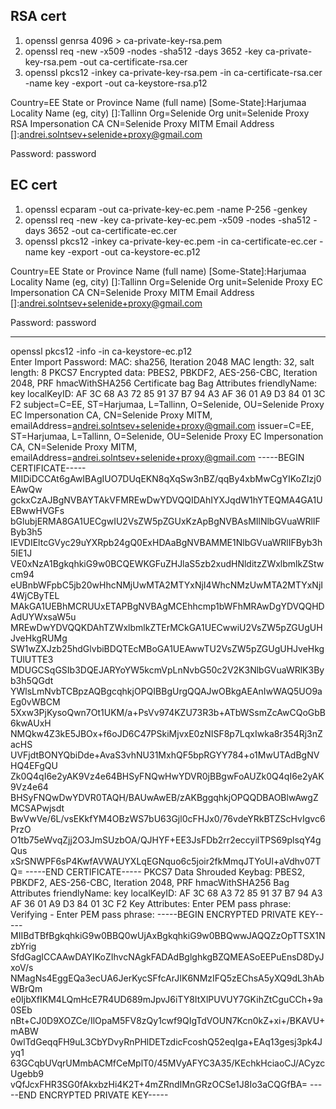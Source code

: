 ## RSA cert
1. openssl genrsa 4096 > ca-private-key-rsa.pem
2. openssl req -new -x509 -nodes -sha512 -days 3652 -key ca-private-key-rsa.pem -out ca-certificate-rsa.cer
3. openssl pkcs12 -inkey ca-private-key-rsa.pem -in ca-certificate-rsa.cer -name key -export -out ca-keystore-rsa.p12

Country=EE
State or Province Name (full name) [Some-State]:Harjumaa
Locality Name (eg, city) []:Tallinn
Org=Selenide
Org unit=Selenide Proxy RSA Impersonation CA
CN=Selenide Proxy MITM
Email Address []:andrei.solntsev+selenide+proxy@gmail.com

Password: password

## EC cert
1. openssl ecparam -out ca-private-key-ec.pem -name P-256 -genkey
2. openssl req -new -key ca-private-key-ec.pem -x509 -nodes -sha512 -days 3652 -out ca-certificate-ec.cer
3. openssl pkcs12 -inkey ca-private-key-ec.pem -in ca-certificate-ec.cer -name key -export -out ca-keystore-ec.p12

Country=EE
State or Province Name (full name) [Some-State]:Harjumaa
Locality Name (eg, city) []:Tallinn
Org=Selenide
Org unit=Selenide Proxy EC Impersonation CA
CN=Selenide Proxy MITM
Email Address []:andrei.solntsev+selenide+proxy@gmail.com

Password: password


-----------
openssl pkcs12 -info -in ca-keystore-ec.p12                                                     
Enter Import Password:
MAC: sha256, Iteration 2048
MAC length: 32, salt length: 8
PKCS7 Encrypted data: PBES2, PBKDF2, AES-256-CBC, Iteration 2048, PRF hmacWithSHA256
Certificate bag
Bag Attributes
friendlyName: key
localKeyID: AF 3C 68 A3 72 85 91 37 B7 94 A3 AF 36 01 A9 D3 84 01 3C F2
subject=C=EE, ST=Harjumaa, L=Tallinn, O=Selenide, OU=Selenide Proxy EC Impersonation CA, CN=Selenide Proxy MITM, emailAddress=andrei.solntsev+selenide+proxy@gmail.com
issuer=C=EE, ST=Harjumaa, L=Tallinn, O=Selenide, OU=Selenide Proxy EC Impersonation CA, CN=Selenide Proxy MITM, emailAddress=andrei.solntsev+selenide+proxy@gmail.com
-----BEGIN CERTIFICATE-----
MIIDiDCCAt6gAwIBAgIUO7DUqEKN8qXqSw3nBZ/qqBy4xbMwCgYIKoZIzj0EAwQw
gckxCzAJBgNVBAYTAkVFMREwDwYDVQQIDAhIYXJqdW1hYTEQMA4GA1UEBwwHVGFs
bGlubjERMA8GA1UECgwIU2VsZW5pZGUxKzApBgNVBAsMIlNlbGVuaWRlIFByb3h5
IEVDIEltcGVyc29uYXRpb24gQ0ExHDAaBgNVBAMME1NlbGVuaWRlIFByb3h5IE1J
VE0xNzA1BgkqhkiG9w0BCQEWKGFuZHJlaS5zb2xudHNlditzZWxlbmlkZStwcm94
eUBnbWFpbC5jb20wHhcNMjUwMTA2MTYxNjI4WhcNMzUwMTA2MTYxNjI4WjCByTEL
MAkGA1UEBhMCRUUxETAPBgNVBAgMCEhhcmp1bWFhMRAwDgYDVQQHDAdUYWxsaW5u
MREwDwYDVQQKDAhTZWxlbmlkZTErMCkGA1UECwwiU2VsZW5pZGUgUHJveHkgRUMg
SW1wZXJzb25hdGlvbiBDQTEcMBoGA1UEAwwTU2VsZW5pZGUgUHJveHkgTUlUTTE3
MDUGCSqGSIb3DQEJARYoYW5kcmVpLnNvbG50c2V2K3NlbGVuaWRlK3Byb3h5QGdt
YWlsLmNvbTCBpzAQBgcqhkjOPQIBBgUrgQQAJwOBkgAEAnIwWAQ5UO9aEg0vWBCM
5Xxw3PjKysoQwn7Ot1UKM/a+PsVv974KZU73R3b+ATbWSsmZcAwCQoGbB6kwAUxH
NMQkw4Z3kE5JBOx+f6oJD6C47PSkiMjvxE0zNISF8p7LqxIwka8r354Rj3nZacHS
UVFjdtBONYQbiDde+AvaS3vhNU31MxhQF5bpRGYY784+o1MwUTAdBgNVHQ4EFgQU
Zk0Q4qI6e2yAK9Vz4e64BHSyFNQwHwYDVR0jBBgwFoAUZk0Q4qI6e2yAK9Vz4e64
BHSyFNQwDwYDVR0TAQH/BAUwAwEB/zAKBggqhkjOPQQDBAOBlwAwgZMCSAPwjsdt
BwVwVe/6L/vsEKkfYM4OBzWS7bU63Gjl0cFHJx0/76vdeYRkBTZScHvIgvc6PrzO
O1tb75eWvqZjj2O3JmSUzbOA/QJHYF+EE3JsFDb2rr2eccyilTPS69plsqY4gQus
xSrSNWPF6sP4KwfAVWAUYXLqEGNquo6c5joir2fkMmqJTYoUl+aVdhv07TQ=
-----END CERTIFICATE-----
PKCS7 Data
Shrouded Keybag: PBES2, PBKDF2, AES-256-CBC, Iteration 2048, PRF hmacWithSHA256
Bag Attributes
friendlyName: key
localKeyID: AF 3C 68 A3 72 85 91 37 B7 94 A3 AF 36 01 A9 D3 84 01 3C F2
Key Attributes: <No Attributes>
Enter PEM pass phrase:
Verifying - Enter PEM pass phrase:
-----BEGIN ENCRYPTED PRIVATE KEY-----
MIIBdTBfBgkqhkiG9w0BBQ0wUjAxBgkqhkiG9w0BBQwwJAQQZzOpTTSX1NzbYrig
SfdGagICCAAwDAYIKoZIhvcNAgkFADAdBglghkgBZQMEASoEEPuEnsD8DyJxoV/s
NMagNs4EggEQa3ecUA6JerKycSFfcArJIK6NMzIFQ5zEChsA5yXQ9dL3hAbWBrQm
e0IjbXfIKM4LQmHcE7R4UD689mJpvJ6iTY8ItXlPUVUY7GKihZtCguCCh+9a0SEb
nBt+CJ0D9XOZCe/IlOpaM5FV8zQy1cwf9QIgTdVOUN7Kcn0kZ+xi+/BKAVU+mABW
0wlTdGeqqFH9uL3CbYDvyRnPHlDETzdicFcoshQ52eqIga+EAq13gesj3pk4Jyq1
63GCqbUVqrUMmbACMfCeMplT0/45MVyAFYC3A35/KEchkHciaoCJ/ACyzcUgebb9
vQfJcxFHR3SG0fAkxbzHi4K2T+4mZRndIMnGRzOCSe1J8Io3aCQGfBA=
-----END ENCRYPTED PRIVATE KEY-----
